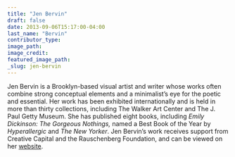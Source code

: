 ```yaml
---
title: "Jen Bervin"
draft: false
date: 2013-09-06T15:17:00-04:00
last_name: "Bervin"
contributor_type:
image_path:
image_credit:
featured_image_path:
_slug: jen-bervin
---
```


Jen Bervin is a Brooklyn-based visual artist and writer whose works often combine strong conceptual elements and a minimalist’s eye for the poetic and essential. Her work has been exhibited internationally and is held in more than thirty collections, including The Walker Art Center and The J. Paul Getty Museum. She has published eight books, including _Emily Dickinson: The Gorgeous Nothings,_ named a Best Book of the Year by _Hyperallergic_ and _The New Yorker_. Jen Bervin’s work receives support from Creative Capital and the Rauschenberg Foundation, and can be viewed on her [website](http://www.jenbervin.com).

